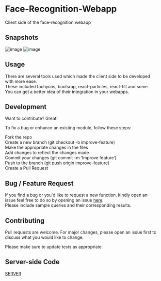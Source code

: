 # Face-Recognition-Webapp
Client side of the face-recognition webapp

## Snapshots
![image](https://user-images.githubusercontent.com/56764533/85941037-f0a96b80-b93d-11ea-91dc-70d22e9f2df2.png)
![image](https://user-images.githubusercontent.com/56764533/85941042-f8691000-b93d-11ea-97c8-791c4ec95424.png)


## Usage
There are several tools used which made the client side to be developed with more ease.\
These included tachyons, bootsrap, react-particles, react-tilt and some.\
You can get a better idea of their integration in your webapps.

## Development
Want to contribute? Great!

To fix a bug or enhance an existing module, follow these steps:

Fork the repo\
Create a new branch (git checkout -b improve-feature)\
Make the appropriate changes in the files\
Add changes to reflect the changes made\
Commit your changes (git commit -m 'Improve feature')\
Push to the branch (git push origin improve-feature)\
Create a Pull Request

## Bug / Feature Request
If you find a bug or you'd like to request a new function, kindly open an issue feel free to do so by opening an issue [here](https://github.com/ayush-020198/facerecogn_front_end/issues/new).\
Please include sample queries and their corresponding results.

## Contributing
Pull requests are welcome. For major changes, please open an issue first to discuss what you would like to change.

Please make sure to update tests as appropriate.

## Server-side Code
[SERVER](https://github.com/ayush-020198/face_recogn_back_end)
